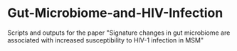 # Gut-Microbiome-and-HIV-Infection
Scripts and outputs for the paper "Signature changes in gut microbiome are associated with increased susceptibility to HIV-1 infection in MSM"
